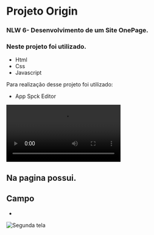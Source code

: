 # Projeto Origin 


### NLW 6- Desenvolvimento de um Site OnePage.  

### Neste projeto foi utilizado.
- Html 
- Css 
- Javascript

 Para realização desse projeto foi utilizado:

  - App Spck Editor<br>

![Primeira tela](https://github.com/PaulaSena/projOrigin/blob/main/ApresentacaoOnePage.mp4?raw=true "Home")

 

## Na pagina possui.

Campo 
-  
- 

![Segunda tela](ht "Home")

 

